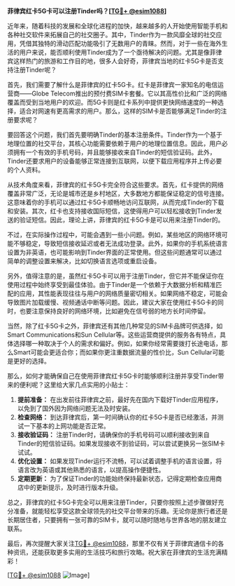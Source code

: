 **菲律宾红卡5G卡可以注册Tinder吗？[[TG💪+ @esim1088](https://t.me/s/esim1088)]**

近年来，随着科技的发展和全球化进程的加快，越来越多的人开始使用智能手机和各种社交软件来拓展自己的社交圈子。其中，Tinder作为一款风靡全球的社交应用，凭借其独特的滑动匹配功能吸引了无数用户的青睐。然而，对于一些在海外生活的用户来说，能否顺利使用Tinder成为了一个亟待解决的问题。尤其是像菲律宾这样热门的旅游和工作目的地，很多人会好奇，菲律宾当地的红卡5G卡是否支持注册Tinder呢？

首先，我们需要了解什么是菲律宾的红卡5G卡。红卡是菲律宾一家知名的电信运营商——Globe Telecom推出的预付费SIM卡套餐。它以其高性价比和广泛的网络覆盖而受到当地用户的欢迎。而5G卡则是红卡系列中提供更快网络速度的一种选择，适合对网速有更高需求的用户。那么，这样的SIM卡是否能够满足Tinder的注册要求呢？

要回答这个问题，我们首先要明确Tinder的基本注册条件。Tinder作为一个基于地理位置的社交平台，其核心功能需要依赖于用户的地理位置信息。因此，用户必须拥有一个有效的手机号码，并且能够接收来自Tinder的短信验证码。此外，Tinder还要求用户的设备能够正常连接到互联网，以便下载应用程序并上传必要的个人资料。

从技术角度来看，菲律宾的红卡5G卡完全符合这些要求。首先，红卡提供的网络覆盖非常广泛，无论是城市还是乡村地区，大多数地方都能保证稳定的信号连接。这意味着你的手机可以通过红卡5G卡顺畅地访问互联网，从而完成Tinder的下载和安装。其次，红卡也支持接收国际短信，这使得用户可以轻松接收到Tinder发送的验证短信。因此，理论上讲，菲律宾的红卡5G卡是可以用来注册Tinder的。

不过，在实际操作过程中，可能会遇到一些小问题。例如，某些地区的网络环境可能不够稳定，导致短信接收延迟或者无法成功登录。此外，如果你的手机系统语言设置为非英语，也可能影响到Tinder界面的正常使用。但这些问题通常可以通过简单的调整设置来解决，比如切换语言选项或重启设备。

另外，值得注意的是，虽然红卡5G卡可以用于注册Tinder，但它并不能保证你在使用过程中始终享受到最佳体验。由于Tinder是一个依赖于大数据分析和精准匹配的应用，其性能表现往往与用户的网络质量密切相关。如果网络不稳定，可能会导致图片加载缓慢、视频通话中断等问题。因此，建议大家在使用红卡5G卡的同时，也要注意保持良好的网络环境，比如避免在信号弱的地方长时间停留。

当然，除了红卡5G卡之外，菲律宾还有其他几种常见的SIM卡品牌可供选择，如Smart Communications和Sun Cellular等。这些运营商提供的服务各有特点，具体选择哪一种取决于个人的需求和偏好。例如，如果你经常需要拨打长途电话，那么Smart可能会更适合你；而如果你更注重数据流量的性价比，Sun Cellular可能是更好的选择。

那么，如何才能确保自己在使用菲律宾红卡5G卡时能够顺利注册并享受Tinder带来的便利呢？这里给大家几点实用的小贴士：

1. **提前准备：** 在出发前往菲律宾之前，最好先在国内下载好Tinder应用程序，以免到了国外因为网络问题无法及时安装。
2. **检查网络：** 到达菲律宾后，第一时间确认你的红卡5G卡是否已经激活，并测试一下基本的上网功能是否正常。
3. **接收验证码：** 注册Tinder时，请确保你的手机号码可以顺利接收到来自Tinder的短信验证码。如果发现接收不到验证码，可以尝试更换另一张SIM卡试试。
4. **优化设置：** 如果发现Tinder运行不流畅，可以试着调整手机的语言设置，将语言改为英语或其他熟悉的语言，以提高操作便捷性。
5. **定期更新：** 为了保证Tinder的功能始终保持最新状态，记得定期检查应用商店中的更新提示，及时进行版本升级。

总之，菲律宾的红卡5G卡完全可以用来注册Tinder，只要你按照上述步骤做好充分准备，就能轻松享受这款全球领先的社交平台带来的乐趣。无论你是旅行者还是长期居住者，只要拥有一张可靠的SIM卡，就可以随时随地与世界各地的朋友建立联系。

最后，再次提醒大家关注[TG💪+ @esim1088](https://t.me/s/esim1088)，那里不仅有关于菲律宾通信卡的各种资讯，还能获取更多实用的生活技巧和旅行攻略。祝大家在菲律宾的生活充满精彩！

[[TG💪+ @esim1088](https://t.me/s/esim1088) ![Image](https://i.postimg.cc/4NQfJmqS/Snipaste-2025-05-13-00-14-12.png)]